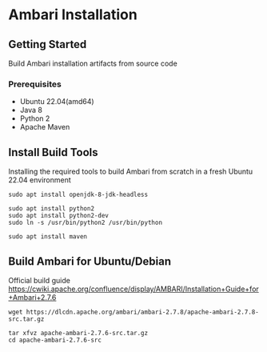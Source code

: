 # Ambari Installation

## Getting Started

Build Ambari installation artifacts from source code

### Prerequisites

- Ubuntu 22.04(amd64)
- Java 8
- Python 2
- Apache Maven

## Install Build Tools

Installing the required tools to build Ambari from scratch in a fresh Ubuntu 22.04 environment

```shell
sudo apt install openjdk-8-jdk-headless

sudo apt install python2
sudo apt install python2-dev
sudo ln -s /usr/bin/python2 /usr/bin/python

sudo apt install maven
```

## Build Ambari for Ubuntu/Debian

Official build guide https://cwiki.apache.org/confluence/display/AMBARI/Installation+Guide+for+Ambari+2.7.6

```shell
wget https://dlcdn.apache.org/ambari/ambari-2.7.8/apache-ambari-2.7.8-src.tar.gz

tar xfvz apache-ambari-2.7.6-src.tar.gz
cd apache-ambari-2.7.6-src
```